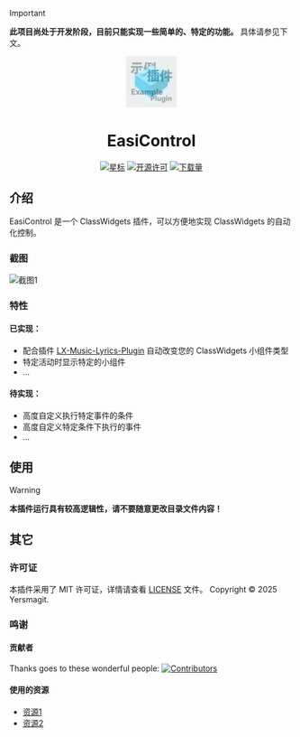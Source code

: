 > [!IMPORTANT]
> **此项目尚处于开发阶段，目前只能实现一些简单的、特定的功能。**
> 具体请参见下文。

<div align="center">
<img src="icon.png" alt="插件图标" width="18%">
<h1>EasiControl</h1>


[![星标](https://img.shields.io/github/stars/Yersmagit/cw-easi-control?style=for-the-badge&color=orange&label=星标)](https://github.com/Yersmagit/cw-easi-control)
[![开源许可](https://img.shields.io/badge/license-MIT-darkgreen.svg?label=开源许可证&style=for-the-badge)](https://github.com/Yersmagit/cw-easi-control)
[![下载量](https://img.shields.io/github/downloads/Yersmagit/cw-easi-control/total.svg?label=下载量&color=green&style=for-the-badge)](https://github.com/Yersmagit/cw-easi-control)

</div>

## 介绍

EasiControl 是一个 ClassWidgets 插件，可以方便地实现 ClassWidgets 的自动化控制。


### 截图
![截图1](none)

### 特性

#### 已实现：
- 配合插件 [LX-Music-Lyrics-Plugin](https://github.com/laoshuikaixue/cw-LX-music-lyrics-plugin) 自动改变您的 ClassWidgets 小组件类型
- 特定活动时显示特定的小组件
- ...

#### 待实现：
- 高度自定义执行特定事件的条件
- 高度自定义特定条件下执行的事件
- ...

## 使用

> [!WARNING]
> **本插件运行具有较高逻辑性，请不要随意更改目录文件内容！**

## 其它
### 许可证
本插件采用了 MIT 许可证，详情请查看 [LICENSE](LICENSE) 文件。
Copyright © 2025 Yersmagit.

### 鸣谢

#### 贡献者
Thanks goes to these wonderful people:
[![Contributors](http://contrib.nn.ci/api?repo=Yersmagit/cw-easi-control)](https://github.com/Yersmagit/cw-easi-control/graphs/contributors)

#### 使用的资源

- [资源1](https://example.com)
- [资源2](https://example.com)

